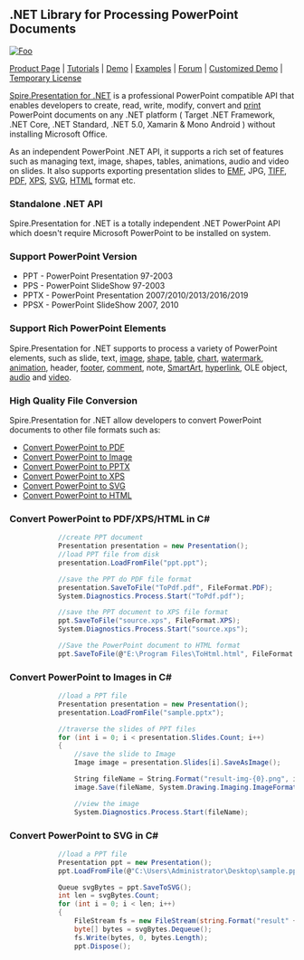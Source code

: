 ## .NET Library for Processing PowerPoint Documents

[![Foo](https://i.imgur.com/FOerxIc.png)](https://www.e-iceblue.com/Introduce/presentation-for-net-introduce.html)

[Product Page](https://www.e-iceblue.com/Introduce/presentation-for-net-introduce.html) | [Tutorials](https://www.e-iceblue.com/Tutorials/Spire.Presentation/Program-Guide/Spire.Presentation-Program-Guide-Content.html) | [Demo](https://www.e-iceblue.com/Introduce/presentation-for-net-introduce/Demo.html) | [Examples](https://github.com/eiceblue/Spire.Presentation-for-.NET) | [Forum](https://www.e-iceblue.com/forum/spire-presentation-f14.html) | [Customized Demo](https://www.e-iceblue.com/Misc/customized-demo.html) | [Temporary License](https://www.e-iceblue.com/TemLicense.html)

[Spire.Presentation for .NET](https://www.e-iceblue.com/Introduce/presentation-for-net-introduce.html) is a professional PowerPoint compatible API that enables developers to create, read, write, modify, convert and [print](https://www.e-iceblue.com/Tutorials/Spire.Presentation/Program-Guide/Print-a-PPT-document.html) PowerPoint documents on any .NET platform ( Target .NET Framework, .NET Core, .NET Standard, .NET 5.0, Xamarin & Mono Android ) without installing Microsoft Office.

As an independent PowerPoint .NET API, it supports a rich set of features such as managing text, image, shapes, tables, animations, audio and video on slides. It also supports exporting presentation slides to [EMF](https://www.e-iceblue.com/Tutorials/Spire.Presentation/Spire.Presentation-Program-Guide/Conversion/How-to-convert-PowerPoint-document-to-EMF-image-in-C.html), JPG, [TIFF](https://www.e-iceblue.com/Tutorials/Spire.Presentation/Program-Guide/Conversion/Convert-PPT-document-to-TIFF-image.html), [PDF](https://www.e-iceblue.com/Tutorials/Spire.Presentation/Program-Guide/Conversion/How-to-convert-PPT-to-PDF-in-C.html), [XPS](https://www.e-iceblue.com/Tutorials/Spire.Presentation/Spire.Presentation-Program-Guide/Conversion/How-to-convert-PowerPoint-to-XPS.html), [SVG](https://www.e-iceblue.com/Tutorials/Spire.Presentation/Spire.Presentation-Program-Guide/Conversion/How-to-Convert-PowerPoint-Document-to-SVG-Images-in-C-VB.NET.html), [HTML](https://www.e-iceblue.com/Tutorials/Spire.Presentation/Spire.Presentation-Program-Guide/Conversion/Convert-PowerPoint-Document-to-HTML-in-C-VB.NET.html) format etc.

### Standalone .NET API

Spire.Presentation for .NET is a totally independent .NET PowerPoint API which doesn't require Microsoft PowerPoint to be installed on system.

### Support PowerPoint Version

- PPT - PowerPoint Presentation 97-2003
- PPS - PowerPoint SlideShow 97-2003
- PPTX - PowerPoint Presentation 2007/2010/2013/2016/2019
- PPSX - PowerPoint SlideShow 2007, 2010

### Support Rich PowerPoint Elements

Spire.Presentation for .NET supports to process a variety of PowerPoint elements, such as slide, text, [image](https://www.e-iceblue.com/Tutorials/Spire.Presentation/Program-Guide/Insert-image-in-PPT-document.html), [shape](https://www.e-iceblue.com/Tutorials/Spire.Presentation/Program-Guide/How-to-add-shapes-to-slides-in-C.html), [table](https://www.e-iceblue.com/Tutorials/Spire.Presentation/Program-Guide/How-to-Inert-Table-to-a-PPT-Slide.html), [chart](https://www.e-iceblue.com/Tutorials/Spire.Presentation/Program-Guide/Insert-chart-in-PPT-document.html), [watermark](https://www.e-iceblue.com/Tutorials/Spire.Presentation/Spire.Presentation-Program-Guide/Other/How-to-add-text-watermark-in-PowerPoint-document.html), [animation](https://www.e-iceblue.com/Tutorials/Spire.Presentation/Program-Guide/Set-Animations-in-PPT.html), header, [footer](https://www.e-iceblue.com/Tutorials/Spire.Presentation/Program-Guide/Add-footer-into-a-PPT-document.html), [comment](https://www.e-iceblue.com/Tutorials/Spire.Presentation/Spire.Presentation-Program-Guide/Comment/How-to-Add-Comments-on-PowerPoint-Slides.html), note, [SmartArt](https://www.e-iceblue.com/Tutorials/Spire.Presentation/Spire.Presentation-Program-Guide/SmartArt/How-to-Create-and-Format-SmartArt-in-PowerPoint-in-C-VB.NET.html), [hyperlink](https://www.e-iceblue.com/Tutorials/Spire.Presentation/Program-Guide/Insert-Hyperlink-into-PPT-Presentation-using-C.html), OLE object, [audio](https://www.e-iceblue.com/Tutorials/Spire.Presentation/Program-Guide/How-to-Insert-Audio-into-PPT.html) and [video](https://www.e-iceblue.com/Tutorials/Spire.Presentation/Program-Guide/Insert-video-in-PPT-document.html).

### High Quality File Conversion

Spire.Presentation for .NET allow developers to convert PowerPoint documents to other file formats such as: 

- [Convert PowerPoint to PDF](https://www.e-iceblue.com/Tutorials/Spire.Presentation/Program-Guide/Conversion/How-to-convert-PPT-to-PDF-in-C.html)
- [Convert PowerPoint to Image](https://www.e-iceblue.com/Tutorials/Spire.Presentation/Program-Guide/How-to-convert-PPT-document-to-Images.html)
- [Convert PowerPoint to PPTX](https://www.e-iceblue.com/Tutorials/Spire.Presentation/Program-Guide/Conversion/How-to-convert-PPT-to-PPTX-in-C.html)
- [Convert PowerPoint to XPS](https://www.e-iceblue.com/Tutorials/Spire.Presentation/Spire.Presentation-Program-Guide/Conversion/How-to-convert-PowerPoint-to-XPS.html)
- [Convert PowerPoint to SVG](https://www.e-iceblue.com/Tutorials/Spire.Presentation/Spire.Presentation-Program-Guide/Conversion/How-to-Convert-PowerPoint-Document-to-SVG-Images-in-C-VB.NET.html)
- [Convert PowerPoint to HTML](https://www.e-iceblue.com/Tutorials/Spire.Presentation/Spire.Presentation-Program-Guide/Conversion/Convert-PowerPoint-Document-to-HTML-in-C-VB.NET.html)



### Convert PowerPoint to PDF/XPS/HTML in C# 

```c#
            //create PPT document
            Presentation presentation = new Presentation();
            //load PPT file from disk
            presentation.LoadFromFile("ppt.ppt");

            //save the PPT do PDF file format
            presentation.SaveToFile("ToPdf.pdf", FileFormat.PDF);
            System.Diagnostics.Process.Start("ToPdf.pdf");

            //save the PPT document to XPS file format
            ppt.SaveToFile("source.xps", FileFormat.XPS);
            System.Diagnostics.Process.Start("source.xps");

            //Save the PowerPoint document to HTML format
            ppt.SaveToFile(@"E:\Program Files\ToHtml.html", FileFormat.Html);
```

### Convert PowerPoint to Images in C# 

```c#
            //load a PPT file
            Presentation presentation = new Presentation();
            presentation.LoadFromFile("sample.pptx");

            //traverse the slides of PPT files
            for (int i = 0; i < presentation.Slides.Count; i++)
            {
                //save the slide to Image
                Image image = presentation.Slides[i].SaveAsImage();

                String fileName = String.Format("result-img-{0}.png", i);
                image.Save(fileName, System.Drawing.Imaging.ImageFormat.Png);

                //view the image
                System.Diagnostics.Process.Start(fileName);
```

### Convert PowerPoint to SVG in C#

```c#
            //load a PPT file
            Presentation ppt = new Presentation();
            ppt.LoadFromFile(@"C:\Users\Administrator\Desktop\sample.pptx");

            Queue svgBytes = ppt.SaveToSVG();
            int len = svgBytes.Count;
            for (int i = 0; i < len; i++)
            {
                FileStream fs = new FileStream(string.Format("result" + "{0}.svg", i), FileMode.Create);
                byte[] bytes = svgBytes.Dequeue();
                fs.Write(bytes, 0, bytes.Length);
                ppt.Dispose();
```



